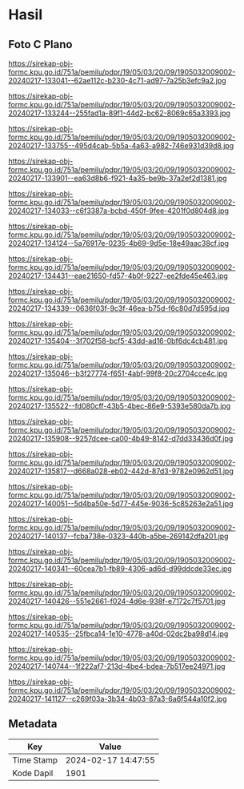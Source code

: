 # Hasil

## Foto C Plano

https://sirekap-obj-formc.kpu.go.id/751a/pemilu/pdpr/19/05/03/20/09/1905032009002-20240217-133041--62ae112c-b230-4c71-ad97-7a25b3efc9a2.jpg

https://sirekap-obj-formc.kpu.go.id/751a/pemilu/pdpr/19/05/03/20/09/1905032009002-20240217-133244--255fad1a-89f1-44d2-bc62-8069c65a3393.jpg

https://sirekap-obj-formc.kpu.go.id/751a/pemilu/pdpr/19/05/03/20/09/1905032009002-20240217-133755--495d4cab-5b5a-4a63-a982-746e931d39d8.jpg

https://sirekap-obj-formc.kpu.go.id/751a/pemilu/pdpr/19/05/03/20/09/1905032009002-20240217-133901--ea63d8b6-f921-4a35-be9b-37a2ef2d1381.jpg

https://sirekap-obj-formc.kpu.go.id/751a/pemilu/pdpr/19/05/03/20/09/1905032009002-20240217-134033--c6f3387a-bcbd-450f-9fee-4201f0d804d8.jpg

https://sirekap-obj-formc.kpu.go.id/751a/pemilu/pdpr/19/05/03/20/09/1905032009002-20240217-134124--5a76917e-0235-4b69-9d5e-18e49aac38cf.jpg

https://sirekap-obj-formc.kpu.go.id/751a/pemilu/pdpr/19/05/03/20/09/1905032009002-20240217-134431--eae21650-fd57-4b0f-9227-ee2fde45e463.jpg

https://sirekap-obj-formc.kpu.go.id/751a/pemilu/pdpr/19/05/03/20/09/1905032009002-20240217-134339--0636f03f-9c3f-46ea-b75d-f6c80d7d595d.jpg

https://sirekap-obj-formc.kpu.go.id/751a/pemilu/pdpr/19/05/03/20/09/1905032009002-20240217-135404--3f702f58-bcf5-43dd-ad16-0bf6dc4cb481.jpg

https://sirekap-obj-formc.kpu.go.id/751a/pemilu/pdpr/19/05/03/20/09/1905032009002-20240217-135046--b3f27774-f651-4abf-99f8-20c2704cce4c.jpg

https://sirekap-obj-formc.kpu.go.id/751a/pemilu/pdpr/19/05/03/20/09/1905032009002-20240217-135522--fd080cff-43b5-4bec-86e9-5393e580da7b.jpg

https://sirekap-obj-formc.kpu.go.id/751a/pemilu/pdpr/19/05/03/20/09/1905032009002-20240217-135908--9257dcee-ca00-4b49-8142-d7dd33436d0f.jpg

https://sirekap-obj-formc.kpu.go.id/751a/pemilu/pdpr/19/05/03/20/09/1905032009002-20240217-135817--d668a028-eb02-442d-87d3-9782e0962d51.jpg

https://sirekap-obj-formc.kpu.go.id/751a/pemilu/pdpr/19/05/03/20/09/1905032009002-20240217-140051--5d4ba50e-5d77-445e-9036-5c85263e2a51.jpg

https://sirekap-obj-formc.kpu.go.id/751a/pemilu/pdpr/19/05/03/20/09/1905032009002-20240217-140137--fcba738e-0323-440b-a5be-269142dfa201.jpg

https://sirekap-obj-formc.kpu.go.id/751a/pemilu/pdpr/19/05/03/20/09/1905032009002-20240217-140341--60cea7b1-fb89-4306-ad6d-d99ddcde33ec.jpg

https://sirekap-obj-formc.kpu.go.id/751a/pemilu/pdpr/19/05/03/20/09/1905032009002-20240217-140426--551e2661-f024-4d6e-938f-e7172c7f5701.jpg

https://sirekap-obj-formc.kpu.go.id/751a/pemilu/pdpr/19/05/03/20/09/1905032009002-20240217-140535--25fbca14-1e10-4778-a40d-02dc2ba98d14.jpg

https://sirekap-obj-formc.kpu.go.id/751a/pemilu/pdpr/19/05/03/20/09/1905032009002-20240217-140744--1f222af7-213d-4be4-bdea-7b517ee24971.jpg

https://sirekap-obj-formc.kpu.go.id/751a/pemilu/pdpr/19/05/03/20/09/1905032009002-20240217-141127--c269f03a-3b34-4b03-87a3-6a6f544a10f2.jpg


## Metadata

| Key        | Value               |
| ---------- | ------------------- |
| Time Stamp | 2024-02-17 14:47:55 |
| Kode Dapil | 1901                |



